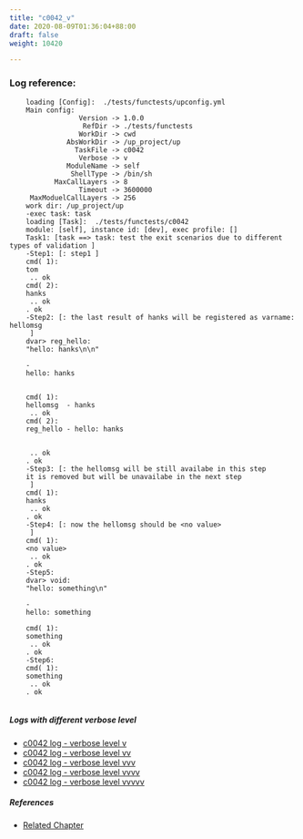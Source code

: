 ```yaml
---
title: "c0042_v"
date: 2020-08-09T01:36:04+88:00
draft: false
weight: 10420

---
```


### Log reference: <no value>

```
    loading [Config]:  ./tests/functests/upconfig.yml
    Main config:
                 Version -> 1.0.0
                  RefDir -> ./tests/functests
                 WorkDir -> cwd
              AbsWorkDir -> /up_project/up
                TaskFile -> c0042
                 Verbose -> v
              ModuleName -> self
               ShellType -> /bin/sh
           MaxCallLayers -> 8
                 Timeout -> 3600000
     MaxModuelCallLayers -> 256
    work dir: /up_project/up
    -exec task: task
    loading [Task]:  ./tests/functests/c0042
    module: [self], instance id: [dev], exec profile: []
    Task1: [task ==> task: test the exit scenarios due to different types of validation ]
    -Step1: [: step1 ]
    cmd( 1):
    tom
     .. ok
    cmd( 2):
    hanks
     .. ok
    . ok
    -Step2: [: the last result of hanks will be registered as varname: hellomsg
     ]
    dvar> reg_hello:
    "hello: hanks\n\n"
    
    -
    hello: hanks
    
    
    cmd( 1):
    hellomsg  - hanks
     .. ok
    cmd( 2):
    reg_hello - hello: hanks
    
    
     .. ok
    . ok
    -Step3: [: the hellomsg will be still availabe in this step
    it is removed but will be unavailabe in the next step
     ]
    cmd( 1):
    hanks
     .. ok
    . ok
    -Step4: [: now the hellomsg should be <no value>
     ]
    cmd( 1):
    <no value>
     .. ok
    . ok
    -Step5:
    dvar> void:
    "hello: something\n"
    
    -
    hello: something
    
    cmd( 1):
    something
     .. ok
    . ok
    -Step6:
    cmd( 1):
    something
     .. ok
    . ok
    
```

##### Logs with different verbose level
* [c0042 log - verbose level v](../../logs/c0042_v)
* [c0042 log - verbose level vv](../../logs/c0042_vv)
* [c0042 log - verbose level vvv](../../logs/c0042_vvv)
* [c0042 log - verbose level vvvv](../../logs/c0042_vvvv)
* [c0042 log - verbose level vvvvv](../../logs/c0042_vvvvv)

##### References
* [Related Chapter](../../object-oriented/c0042)
